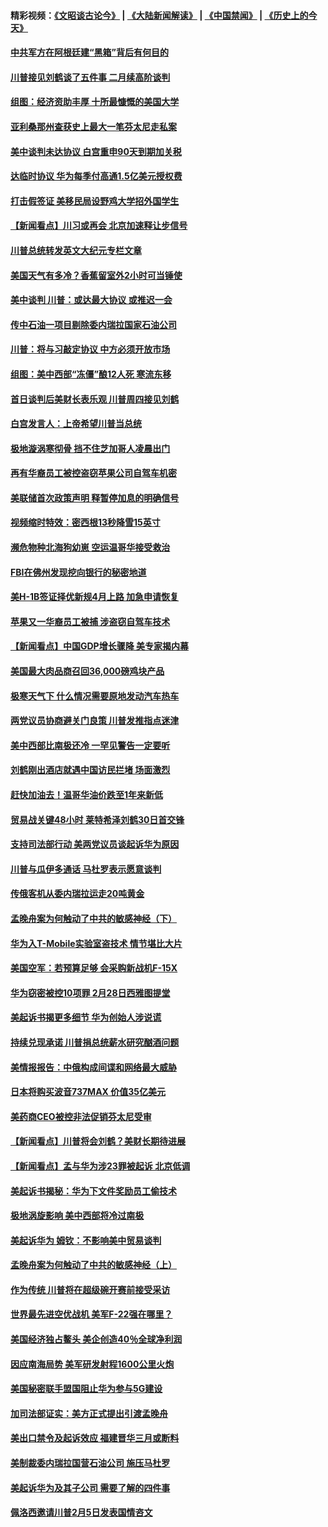 #### 精彩视频：[《文昭谈古论今》](https://github.com/gfw-breaker/wenzhao) | [《大陆新闻解读》](https://github.com/gfw-breaker/ntdtv-comedy) | [《中国禁闻》](https://github.com/gfw-breaker/ntdtv-news) | [《历史上的今天》](https://github.com/gfw-breaker/today-in-history) 

#### [中共军方在阿根廷建“黑箱”背后有何目的](../pages/nsc412/n11016689.md?t=02010330) 

#### [川普接见刘鹤谈了五件事 二月续高阶谈判](../pages/nsc412/n11016767.md?t=02010330) 

#### [组图：经济资助丰厚 十所最慷慨的美国大学](../pages/nsc412/n11016519.md?t=02010330) 

#### [亚利桑那州查获史上最大一笔芬太尼走私案](../pages/nsc412/n11016442.md?t=02010330) 

#### [美中谈判未达协议 白宫重申90天到期加关税](../pages/nsc412/n11016604.md?t=02010330) 

#### [达临时协议 华为每季付高通1.5亿美元授权费](../pages/nsc412/n11016503.md?t=02010330) 

#### [打击假签证 美移民局设野鸡大学招外国学生](../pages/nsc412/n11016378.md?t=02010330) 

#### [【新闻看点】川习或再会 北京加速释让步信号](../pages/nsc412/n11016108.md?t=02010330) 

#### [川普总统转发英文大纪元专栏文章](../pages/nsc412/n11016258.md?t=02010330) 

#### [美国天气有多冷？香蕉留室外2小时可当锤使](../pages/nsc412/n11016264.md?t=02010330) 

#### [美中谈判 川普：或达最大协议 或推迟一会](../pages/nsc412/n11016270.md?t=02010330) 

#### [传中石油一项目剔除委内瑞拉国家石油公司](../pages/nsc412/n11015982.md?t=02010330) 

#### [川普：将与习敲定协议 中方必须开放市场](../pages/nsc412/n11015814.md?t=02010330) 

#### [组图：美中西部“冻僵”酿12人死 寒流东移](../pages/nsc412/n11015675.md?t=02010330) 

#### [首日谈判后美财长表乐观 川普周四接见刘鹤](../pages/nsc412/n11015436.md?t=02010330) 

#### [白宫发言人：上帝希望川普当总统](../pages/nsc412/n11015016.md?t=02010330) 

#### [极地漩涡寒彻骨 挡不住芝加哥人凌晨出门](../pages/nsc412/n11014521.md?t=02010330) 

#### [再有华裔员工被控盗窃苹果公司自驾车机密](../pages/nsc412/n11014629.md?t=02010330) 

#### [美联储首次政策声明 释暂停加息的明确信号](../pages/nsc412/n11013829.md?t=02010330) 

#### [视频缩时特效：密西根13秒降雪15英寸](../pages/nsc412/n11014064.md?t=02010330) 

#### [濒危物种北海狗幼崽 空运温哥华接受救治](../pages/nsc412/n11014164.md?t=02010330) 

#### [FBI在佛州发现挖向银行的秘密地道](../pages/nsc412/n11013871.md?t=02010330) 

#### [美H-1B签证择优新规4月上路 加急申请恢复](../pages/nsc412/n11013875.md?t=02010330) 

#### [苹果又一华裔员工被捕 涉盗窃自驾车技术](../pages/nsc412/n11013848.md?t=02010330) 

#### [【新闻看点】中国GDP增长骤降 美专家揭内幕](../pages/nsc412/n11013286.md?t=02010330) 

#### [美国最大肉品商召回36,000磅鸡块产品](../pages/nsc412/n11013738.md?t=02010330) 

#### [极寒天气下 什么情况需要原地发动汽车热车](../pages/nsc412/n11013707.md?t=02010330) 

#### [两党议员协商避关门良策 川普发推指点迷津](../pages/nsc412/n11013570.md?t=02010330) 

#### [美中西部比南极还冷 一罕见警告一定要听](../pages/nsc412/n11013490.md?t=02010330) 

#### [刘鹤刚出酒店就遇中国访民拦堵 场面激烈](../pages/nsc412/n11013477.md?t=02010330) 

#### [赶快加油去！温哥华油价跌至1年来新低](../pages/nsc412/n11013503.md?t=02010330) 

#### [贸易战关键48小时 莱特希泽刘鹤30日首交锋](../pages/nsc412/n11013347.md?t=02010330) 

#### [支持司法部行动 美两党议员谈起诉华为原因](../pages/nsc412/n11013467.md?t=02010330) 

#### [川普与瓜伊多通话 马杜罗表示愿意谈判](../pages/nsc412/n11013353.md?t=02010330) 

#### [传俄客机从委内瑞拉运走20吨黄金](../pages/nsc412/n11013224.md?t=02010330) 

#### [孟晚舟案为何触动了中共的敏感神经（下）](../pages/nsc412/n11008903.md?t=02010330) 

#### [华为入T-Mobile实验室盗技术 情节堪比大片](../pages/nsc412/n11011032.md?t=02010330) 

#### [美国空军：若预算足够 会采购新战机F-15X](../pages/nsc412/n11012483.md?t=02010330) 

#### [华为窃密被控10项罪 2月28日西雅图提堂](../pages/nsc412/n11011664.md?t=02010330) 

#### [美起诉书揭更多细节 华为创始人涉说谎](../pages/nsc412/n11011478.md?t=02010330) 

#### [持续兑现承诺 川普捐总统薪水研究酗酒问题](../pages/nsc412/n11011753.md?t=02010330) 

#### [美情报报告：中俄构成间谍和网络最大威胁](../pages/nsc412/n11011346.md?t=02010330) 

#### [日本将购买波音737MAX 价值35亿美元](../pages/nsc412/n11011238.md?t=02010330) 

#### [美药商CEO被控非法促销芬太尼受审](../pages/nsc412/n11011244.md?t=02010330) 

#### [【新闻看点】川普将会刘鹤？美财长期待进展](../pages/nsc412/n11011103.md?t=02010330) 

#### [【新闻看点】孟与华为涉23罪被起诉 北京低调](../pages/nsc412/n11011100.md?t=02010330) 

#### [美起诉书揭秘：华为下文件奖励员工偷技术](../pages/nsc412/n11010958.md?t=02010330) 

#### [极地涡旋影响 美中西部将冷过南极](../pages/nsc412/n11010961.md?t=02010330) 

#### [美起诉华为  姆钦：不影响美中贸易谈判](../pages/nsc412/n11010980.md?t=02010330) 

#### [孟晚舟案为何触动了中共的敏感神经（上）](../pages/nsc412/n11008466.md?t=02010330) 

#### [作为传统 川普将在超级碗开赛前接受采访](../pages/nsc412/n11010284.md?t=02010330) 

#### [世界最先进空优战机 美军F-22强在哪里？](../pages/nsc412/n11010323.md?t=02010330) 

#### [美国经济独占鳌头 美企创造40％全球净利润](../pages/nsc412/n11010092.md?t=02010330) 

#### [因应南海局势 美军研发射程1600公里火炮](../pages/nsc412/n11010046.md?t=02010330) 

#### [美国秘密联手盟国阻止华为参与5G建设](../pages/nsc412/n11008416.md?t=02010330) 

#### [加司法部证实：美方正式提出引渡孟晚舟](../pages/nsc412/n11009536.md?t=02010330) 

#### [美出口禁令及起诉效应 福建晋华三月或断料](../pages/nsc412/n11009319.md?t=02010330) 

#### [美制裁委内瑞拉国营石油公司 施压马杜罗](../pages/nsc412/n11009006.md?t=02010330) 

#### [美起诉华为及其子公司 需要了解的四件事](../pages/nsc412/n11009051.md?t=02010330) 

#### [佩洛西邀请川普2月5日发表国情咨文](../pages/nsc412/n11008732.md?t=02010330) 

